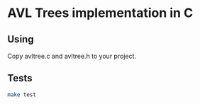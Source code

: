 # AVL Trees implementation in C

## Using
Copy avltree.c and avltree.h to your project.

## Tests
```sh
make test
```

